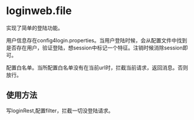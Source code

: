 # loginweb.file
实现了简单的登陆功能。

用户信息存在config4login.properties。当用户登陆时候，会从配置文件中找到是否存在用户，验证登陆，想session中标记一个特征。注销时候消除session即可。

配置白名单。当所配置白名单没有在当前url时，拦截当前请求，返回消息。否则放行。

## 使用方法
写loginRest,配置filter，拦截一切没登陆请求。
